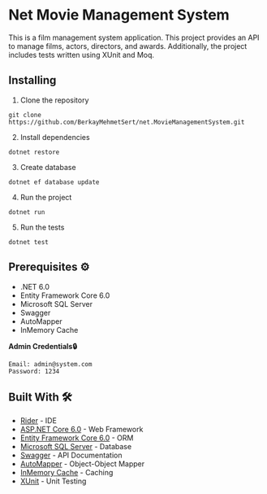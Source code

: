 # Net Movie Management System

This is a film management system application. This project provides an API to manage films, actors, directors, and
awards. Additionally, the project includes tests written using XUnit and Moq.

## Installing

1. Clone the repository

```
git clone https://github.com/BerkayMehmetSert/net.MovieManagementSystem.git
```

2. Install dependencies

```
dotnet restore
```

3. Create database

```
dotnet ef database update
```

4. Run the project

```
dotnet run
```

5. Run the tests

```
dotnet test
```

## Prerequisites ⚙️

* .NET 6.0
* Entity Framework Core 6.0
* Microsoft SQL Server
* Swagger
* AutoMapper
* InMemory Cache

**Admin Credentials🔒**

```text
Email: admin@system.com
Password: 1234
```

## Built With 🛠️

* [Rider](https://www.jetbrains.com/rider/) - IDE
* [ASP.NET Core 6.0](https://docs.microsoft.com/tr-tr/aspnet/core/?view=aspnetcore-6.0) - Web Framework
* [Entity Framework Core 6.0](https://docs.microsoft.com/tr-tr/ef/core/) - ORM
* [Microsoft SQL Server](https://www.microsoft.com/tr-tr/sql-server/sql-server-downloads) - Database
* [Swagger](https://swagger.io/) - API Documentation
* [AutoMapper](https://automapper.org/) - Object-Object Mapper
* [InMemory Cache](https://docs.microsoft.com/en-us/aspnet/core/performance/caching/memory?view=aspnetcore-6.0) -
  Caching
* [XUnit](https://xunit.net/) - Unit Testing